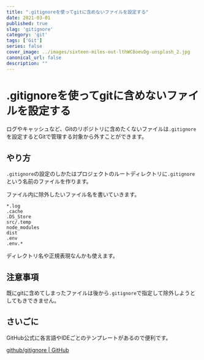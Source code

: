```yaml
---
title: ".gitignoreを使ってgitに含めないファイルを設定する"
date: 2021-03-01
published: true
slag: 'gitignore'
category: 'git'
tags: ['Git']
series: false
cover_image: ../images/sixteen-miles-out-lthWC8oevDg-unsplash_2.jpg
canonical_url: false
description: ""
---
```

# .gitignoreを使ってgitに含めないファイルを設定する
ログやキャッシュなど、Gitのリポジトリに含めたくないファイルは`.gitignore`を設定するとGitで管理する対象から外すことができます。

## やり方
`.gitignore`の設定のしかたはプロジェクトのルートディレクトリに`.gitignore`という名前のファイルを作ります。

ファイル内に除外したいファイル名を書いていきます。

```
*.log
.cache
.DS_Store
src/.temp
node_modules
dist
.env
.env.*
```

ディレクトリ名や正規表現なんかも使えます。

## 注意事項
既にgitに含めてしまったファイルは後から`.gitignore`で指定して除外しようとしてもきできません。


## さいごに
GitHub公式に各言語やIDEごとのテンプレートがあるので便利です。

[github/gitignore | GitHub](http://github.com/github/gitignore)

